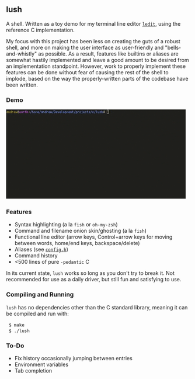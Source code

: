 ## lush

A shell.  Written as a toy demo for my terminal line editor [`ledit`](https://github.com/Cubified/ledit.asm), using the reference C implementation.

My focus with this project has been less on creating the guts of a robust shell, and more on making the user interface as user-friendly and "bells-and-whistly" as possible.  As a result, features like builtins or aliases are somewhat hastily implemented and leave a good amount to be desired from an implementation standpoint.  However, work to properly implement these features can be done without fear of causing the rest of the shell to implode, based on the way the properly-written parts of the codebase have been written.

### Demo

![Demo](https://github.com/Cubified/lush/blob/main/demo.gif)

### Features

- Syntax highlighting (a la `fish` or `oh-my-zsh`)
- Command and filename onion skin/ghosting (a la `fish`)
- Functional line editor (arrow keys, Control+arrow keys for moving between words, home/end keys, backspace/delete)
- Aliases (see [`config.h`](https://github.com/Cubified/lush/blob/main/config.h))
- Command history
- <500 lines of pure `-pedantic` C

In its current state, `lush` works so long as you don't try to break it.  Not recommended for use as a daily driver, but still fun and satisfying to use.

### Compiling and Running

`lush` has no dependencies other than the C standard library, meaning it can be compiled and run with:

     $ make
     $ ./lush

### To-Do

- Fix history occasionally jumping between entries
- Environment variables
- Tab completion
